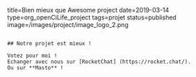 title=Bien mieux que Awesome project
date=2019-03-14
type=org_openCiLife_project
tags=projet
status=published
image=/images/project/image_logo_2.png
~~~~~~

## Notre projet est mieux ! 

Votez pour moi ! 
Echanger avec nous sur [RocketChat] (https://rocket.chat/).
Ou sur **Masto** ! 